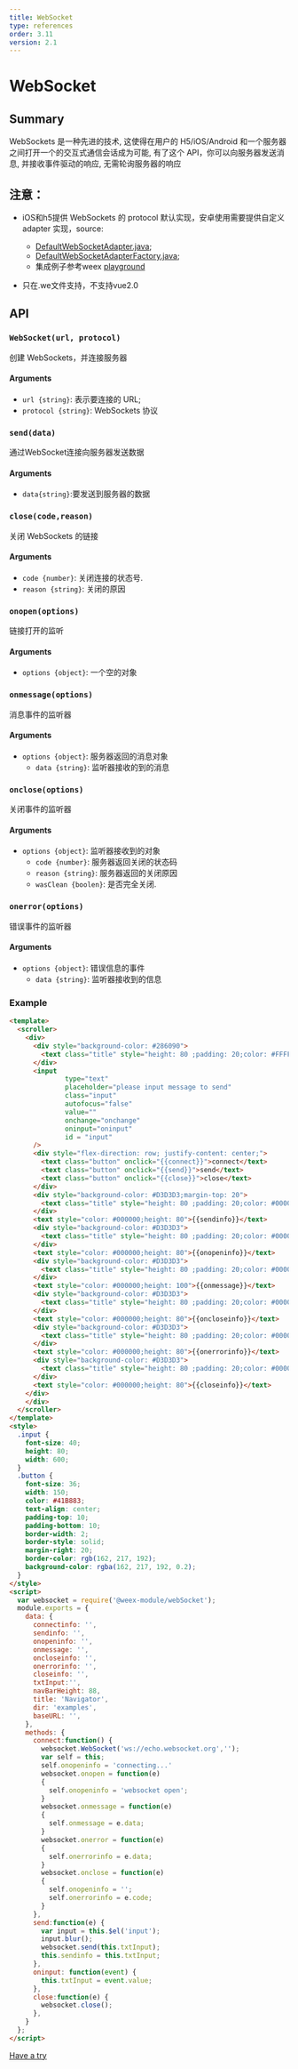 ```yaml
---
title: WebSocket
type: references
order: 3.11
version: 2.1
---
```


# WebSocket

## Summary

WebSockets 是一种先进的技术, 这使得在用户的 H5/iOS/Android 和一个服务器之间打开一个的交互式通信会话成为可能, 有了这个 API，你可以向服务器发送消息, 并接收事件驱动的响应, 无需轮询服务器的响应

## **注意：**
- iOS和h5提供 WebSockets 的 protocol 默认实现，安卓使用需要提供自定义 adapter 实现，source:  
  - [DefaultWebSocketAdapter.java](https://github.com/alibaba/weex/blob/dev/android/commons/src/main/java/com/alibaba/weex/commons/adapter/DefaultWebSocketAdapter.java);
  - [DefaultWebSocketAdapterFactory.java](https://github.com/alibaba/weex/blob/dev/android/commons/src/main/java/com/alibaba/weex/commons/adapter/DefaultWebSocketAdapterFactory.java);
  - 集成例子参考weex [playground](https://github.com/alibaba/weex/tree/dev/android/playground)

- 只在.we文件支持，不支持vue2.0

## API
### `WebSocket(url, protocol)`

创建 WebSockets，并连接服务器

#### Arguments

- `url {string}`: 表示要连接的 URL;
- `protocol {string}`: WebSockets 协议

### `send(data)`

通过WebSocket连接向服务器发送数据

#### Arguments

- `data{string}`:要发送到服务器的数据

### `close(code,reason)`

关闭 WebSockets 的链接

#### Arguments

- `code {number}`: 关闭连接的状态号.
- `reason {string}`: 关闭的原因

### `onopen(options)`

链接打开的监听

#### Arguments

- `options {object}`: 一个空的对象

### `onmessage(options)`

消息事件的监听器

#### Arguments

- `options {object}`: 服务器返回的消息对象
  - `data {string}`: 监听器接收的到的消息

### `onclose(options)`

关闭事件的监听器

#### Arguments

- `options {object}`: 监听器接收到的对象
  - `code {number}`: 服务器返回关闭的状态码
  - `reason {string}`: 服务器返回的关闭原因
  - `wasClean {boolen}`: 是否完全关闭.

### `onerror(options)`

错误事件的监听器

#### Arguments

- `options {object}`: 错误信息的事件
  - `data {string}`: 监听器接收到的信息

### Example

```html
<template>
  <scroller>
    <div>
      <div style="background-color: #286090">
        <text class="title" style="height: 80 ;padding: 20;color: #FFFFFF">websocket</text>
      </div>
      <input
              type="text"
              placeholder="please input message to send"
              class="input"
              autofocus="false"
              value=""
              onchange="onchange"
              oninput="oninput"
              id = "input"
      />
      <div style="flex-direction: row; justify-content: center;">
        <text class="button" onclick="{{connect}}">connect</text>
        <text class="button" onclick="{{send}}">send</text>
        <text class="button" onclick="{{close}}">close</text>
      </div>
      <div style="background-color: #D3D3D3;margin-top: 20">
        <text class="title" style="height: 80 ;padding: 20;color: #000000">method = send</text>
      </div>
      <text style="color: #000000;height: 80">{{sendinfo}}</text>
      <div style="background-color: #D3D3D3">
        <text class="title" style="height: 80 ;padding: 20;color: #000000">method = onopen</text>
      </div>
      <text style="color: #000000;height: 80">{{onopeninfo}}</text>
      <div style="background-color: #D3D3D3">
        <text class="title" style="height: 80 ;padding: 20;color: #000000">method = onmessage</text>
      </div>
      <text style="color: #000000;height: 100">{{onmessage}}</text>
      <div style="background-color: #D3D3D3">
        <text class="title" style="height: 80 ;padding: 20;color: #000000">method = onclose</text>
      </div>
      <text style="color: #000000;height: 80">{{oncloseinfo}}</text>
      <div style="background-color: #D3D3D3">
        <text class="title" style="height: 80 ;padding: 20;color: #000000">method = onerror</text>
      </div>
      <text style="color: #000000;height: 80">{{onerrorinfo}}</text>
      <div style="background-color: #D3D3D3">
        <text class="title" style="height: 80 ;padding: 20;color: #000000">method = close</text>
      </div>
      <text style="color: #000000;height: 80">{{closeinfo}}</text>
    </div>
    </div>
  </scroller>
</template>
<style>
  .input {
    font-size: 40;
    height: 80;
    width: 600;
  }
  .button {
    font-size: 36;
    width: 150;
    color: #41B883;
    text-align: center;
    padding-top: 10;
    padding-bottom: 10;
    border-width: 2;
    border-style: solid;
    margin-right: 20;
    border-color: rgb(162, 217, 192);
    background-color: rgba(162, 217, 192, 0.2);
  }
</style>
<script>
  var websocket = require('@weex-module/webSocket');
  module.exports = {
    data: {
      connectinfo: '',
      sendinfo: '',
      onopeninfo: '',
      onmessage: '',
      oncloseinfo: '',
      onerrorinfo: '',
      closeinfo: '',
      txtInput:'',
      navBarHeight: 88,
      title: 'Navigator',
      dir: 'examples',
      baseURL: '',
    },
    methods: {
      connect:function() {
        websocket.WebSocket('ws://echo.websocket.org','');
        var self = this;
        self.onopeninfo = 'connecting...'
        websocket.onopen = function(e)
        {
          self.onopeninfo = 'websocket open';
        }
        websocket.onmessage = function(e)
        {
          self.onmessage = e.data;
        }
        websocket.onerror = function(e)
        {
          self.onerrorinfo = e.data;
        }
        websocket.onclose = function(e)
        {
          self.onopeninfo = '';
          self.onerrorinfo = e.code;
        }
      },
      send:function(e) {
        var input = this.$el('input');
        input.blur();
        websocket.send(this.txtInput);
        this.sendinfo = this.txtInput;
      },
      oninput: function(event) {
        this.txtInput = event.value;
      },
      close:function(e) {
        websocket.close();
      },
    }
  };
</script>
```

[Have a try](http://dotwe.org/weex/0256bbfc448f0fdbe8b10ba311c947b4)
